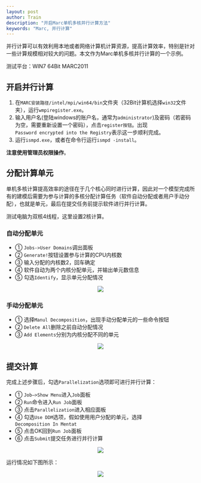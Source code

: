 ```yaml
---
layout: post
author: Train
description: "开启Marc单机多核并行计算方法"
keywords: "Marc, 并行计算"
---
```


并行计算可以有效利用本地或者网络计算机计算资源，提高计算效率，特别是针对一些计算规模相对较大的问题。本文作为Marc单机多核并行计算的一个示例。

测试平台：WIN7 64Bit MARC2011

## 开启并行计算

1. 在`MARC安装路径/intel/mpi/win64/bin`文件夹（32Bit计算机选择`win32`文件夹），运行`wmpiregister.exe`。
2. 输入用户名(登陆windows的账户名，通常为`administrator`)及密码（若密码为空，需要重新设置一个密码），点击`register按钮`。出现`Password encrypted into the Registry`表示这一步顺利完成。
3. 运行`ismpd.exe`，或者在命令行运行`ismpd -install`。

**注意使用管理员权限操作**。

## 分配计算单元

单机多核计算提高效率的途径在于几个核心同时进行计算，因此对一个模型完成所有的建模后需要为参与计算的多核分配计算任务（软件自动分配或者用户手动分配），也就是单元，最后在提交任务前提示软件进行并行计算。

测试电脑为双核4线程，这里设置2核计算。

### 自动分配单元

* ① `Jobs->User Domains`调出面板
* ② `Generate!`按钮设置参与计算的CPU内核数
* ③ 输入分配的内核数2，回车确定
* ④ 软件自动为两个内核分配单元，并输出单元数信息
* ⑤ 勾选`Identify`，显示单元分配情况

<div align='center'><img src="{{ "/images/2012-07-27-01.jpg" | prepend: site.baseurl }}"></div>

### 手动分配单元

* ① 选择`Manul Decomposition`，出现手动分配单元的一些命令按钮
* ② `Delete All`删除之前自动分配情况
* ③ `Add Elements`分别为内核分配不同的单元

<div align='center'><img src="{{ "/images/2012-07-27-02.jpg" | prepend: site.baseurl }}"></div>

## 提交计算

完成上述步骤后，勾选`Parallelization`选项即可进行并行计算：

* ① `Job—>Show Menu`进入`Job`面板
* ② `Run`命令进入`Run Job`面板
* ③ 点击`Parallelization`进入相应面板
* ④ 勾选`Use DDM`选项，假如使用用户分配的单元，选择`Decomposition In Mentat`
* ⑤ 点击OK回到`Run Job`面板
* ⑥ 点击`Submit`提交任务进行并行计算

<div align='center'><img src="{{ "/images/2012-07-27-03.jpg" | prepend: site.baseurl }}"></div>

运行情况如下图所示：

<div align='center'><img src="{{ "/images/2012-07-27-04.jpg" | prepend: site.baseurl }}"></div>